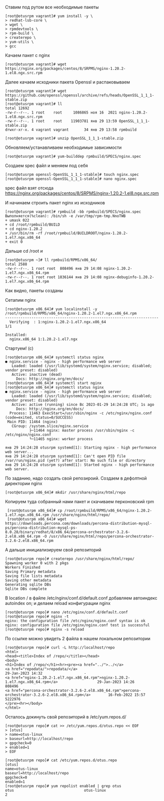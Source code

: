 Ставим под рутом все необходимые пакеты 
```
[root@otusrpm vagrant]# yum install -y \
> redhat-lsb-core \
> wget \
> rpmdevtools \
> rpm-build \
> createrepo \
> yum-utils \
> gcc
```
Качаем пакет с nginx
```
[root@otusrpm vagrant]# wget https://nginx.org/packages/centos/8/SRPMS/nginx-1.20.2-1.el8.ngx.src.rpm
```
Далее качаем исходники пакета Openssl и распаковываем
```
[root@otusrpm vagrant]# wget https://github.com/openssl/openssl/archive/refs/heads/OpenSSL_1_1_1-stable.zip
[root@otusrpm vagrant]# ll
total 12692
-rw-r--r--. 1 root    root     1086865 ноя 16  2021 nginx-1.20.2-1.el8.ngx.src.rpm
-rw-r--r--. 1 root    root    11903781 янв 29 13:59 OpenSSL_1_1_1-stable.zip
drwxr-xr-x. 4 vagrant vagrant       34 янв 29 13:58 rpmbuild
```
```
[root@otusrpm vagrant]# unzip OpenSSL_1_1_1-stable.zip 
```
Обновляем/устанавливаем необходимые зависимости
```
[root@otusrpm vagrant]# yum-builddep rpmbuild/SPECS/nginx.spec
```
Создаем spec файл и меняем под себя
```
[root@otusrpm openssl-OpenSSL_1_1_1-stable]# touch nginx.spec
[root@otusrpm openssl-OpenSSL_1_1_1-stable]# nano nginx.spec
```
spec файл взят отсюда https://nginx.org/packages/centos/8/SRPMS/nginx-1.20.2-1.el8.ngx.src.rpm

И начинаем строить пакет nginx из исходников
```
[root@otusrpm vagrant]# rpmbuild -bb rpmbuild/SPECS/nginx.spec
Выполняется(%clean): /bin/sh -e /var/tmp/rpm-tmp.NnoTWB
+ umask 022
+ cd /root/rpmbuild/BUILD
+ cd nginx-1.20.2
+ /usr/bin/rm -rf /root/rpmbuild/BUILDROOT/nginx-1.20.2-1.el7.ngx.x86_64
+ exit 0
```
Дальше cd /root и 
```
[root@otusrpm ~]# ll rpmbuild/RPMS/x86_64/
total 2588
-rw-r--r--. 1 root root  808496 янв 29 14:08 nginx-1.20.2-1.el7.ngx.x86_64.rpm
-rw-r--r--. 1 root root 1836144 янв 29 14:08 nginx-debuginfo-1.20.2-1.el7.ngx.x86_64.rpm
```
Как видно, пакеты созданы

Сетапим nginx
```
[root@otusrpm x86_64]# yum localinstall -y /root/rpmbuild/RPMS/x86_64/nginx-1.20.2-1.el7.ngx.x86_64.rpm
----------------------------------------------------------------------
  Verifying  : 1:nginx-1.20.2-1.el7.ngx.x86_64                                                                                                                                              1/1 

Installed:
  nginx.x86_64 1:1.20.2-1.el7.ngx 
```
Стартуем! (с)
```
[root@otusrpm x86_64]# systemctl status nginx
● nginx.service - nginx - high performance web server
   Loaded: loaded (/usr/lib/systemd/system/nginx.service; disabled; vendor preset: disabled)
   Active: inactive (dead)
     Docs: http://nginx.org/en/docs/
[root@otusrpm x86_64]# systemctl start nginx
[root@otusrpm x86_64]# systemctl status nginx
● nginx.service - nginx - high performance web server
   Loaded: loaded (/usr/lib/systemd/system/nginx.service; disabled; vendor preset: disabled)
   Active: active (running) since Вс 2023-01-29 14:24:28 UTC; 1s ago
     Docs: http://nginx.org/en/docs/
  Process: 11463 ExecStart=/usr/sbin/nginx -c /etc/nginx/nginx.conf (code=exited, status=0/SUCCESS)
 Main PID: 11464 (nginx)
   CGroup: /system.slice/nginx.service
           ├─11464 nginx: master process /usr/sbin/nginx -c /etc/nginx/nginx.conf
           └─11465 nginx: worker process

янв 29 14:24:28 otusrpm systemd[1]: Starting nginx - high performance web server...
янв 29 14:24:28 otusrpm systemd[1]: Can't open PID file /var/run/nginx.pid (yet?) after start: No such file or directory
янв 29 14:24:28 otusrpm systemd[1]: Started nginx - high performance web server.
```

По заданию, надо создать свой репозироий. Создаем в дефолтной директории nginx
```
[root@otusrpm x86_64]# mkdir /usr/share/nginx/html/repo
 ```
 Копируем туда собранный нами пакет и скачиваем перконовский rpm
 ```
  [root@otusrpm x86_64]# cp /root/rpmbuild/RPMS/x86_64/nginx-1.20.2-1.el7.ngx.x86_64.rpm /usr/share/nginx/html/repo/
  [root@otusrpm x86_64]# wget https://downloads.percona.com/downloads/percona-distribution-mysql-ps/percona-distribution-mysql-ps-8.0.28/binary/redhat/8/x86_64/percona-orchestrator-3.2.6-2.el8.x86_64.rpm -O /usr/share/nginx/html/repo/percona-orchestrator-3.2.6-2.el8.x86_64.rpm
 ```
А дальше инициализируем свой репозиторий
```
[root@otusrpm repo]# createrepo /usr/share/nginx/html/repo/
Spawning worker 0 with 2 pkgs
Workers Finished
Saving Primary metadata
Saving file lists metadata
Saving other metadata
Generating sqlite DBs
Sqlite DBs complete
```
В location / в файле /etc/nginx/conf.d/default.conf добавляем автоиндекс autoindex on; и делаем reload конфигурации nginx
```
[root@otusrpm repo]# nano /etc/nginx/conf.d/default.conf 
[root@otusrpm repo]# nginx -t
nginx: the configuration file /etc/nginx/nginx.conf syntax is ok
nginx: configuration file /etc/nginx/nginx.conf test is successful
[root@otusrpm repo]# nginx -s reload
```
По ссылке можно увидеть 2 файла в нашем локальном репозитории
```
[root@otusrpm repo]# curl -L http://localhost/repo
<html>
<head><title>Index of /repo/</title></head>
<body>
<h1>Index of /repo/</h1><hr><pre><a href="../">../</a>
<a href="repodata/">repodata/</a>                                          29-Jan-2023 14:32                   -
<a href="nginx-1.20.2-1.el7.ngx.x86_64.rpm">nginx-1.20.2-1.el7.ngx.x86_64.rpm</a>                  29-Jan-2023 14:26              808496
<a href="percona-orchestrator-3.2.6-2.el8.x86_64.rpm">percona-orchestrator-3.2.6-2.el8.x86_64.rpm</a>        16-Feb-2022 15:57             5222976
</pre><hr></body>
</html>
```
Осталось докинуть свой репозиторий в /etc/yum.repos.d/
```
[root@otusrpm repo]# cat >> /etc/yum.repos.d/otus.repo << EOF
> [otus]
> name=otus-linux
> baseurl=http://localhost/repo
> gpgcheck=0
> enabled=1
> EOF
```
```
[root@otusrpm repo]# cat /etc/yum.repos.d/otus.repo 
[otus]
name=otus-linux
baseurl=http://localhost/repo
gpgcheck=0
enabled=1
[root@otusrpm repo]# yum repolist enabled | grep otus
otus                                otus-linux                                 2
```
